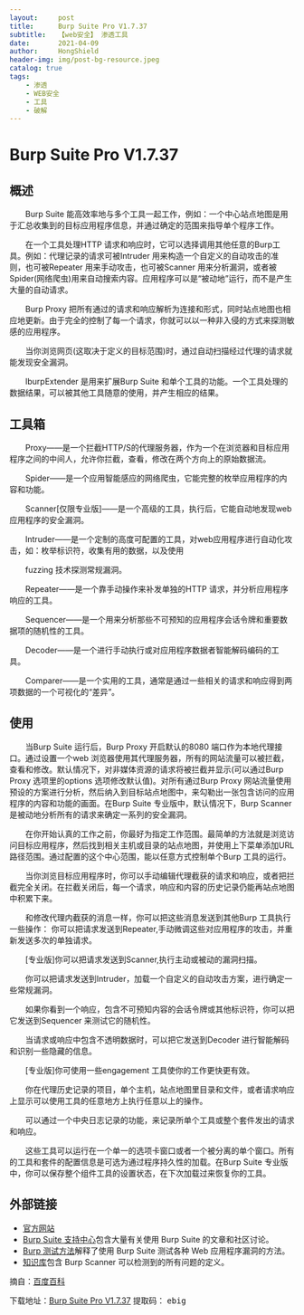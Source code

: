```yaml
---
layout:     post
title:      Burp Suite Pro V1.7.37
subtitle:   【web安全】 渗透工具
date:       2021-04-09
author:     HongShield
header-img: img/post-bg-resource.jpeg
catalog: true
tags:
    - 渗透
    - WEB安全
    - 工具
    - 破解
---
```


# Burp Suite Pro V1.7.37

## 概述
&emsp;&emsp;Burp Suite 能高效率地与多个工具一起工作，例如：一个中心站点地图是用于汇总收集到的目标应用程序信息，并通过确定的范围来指导单个程序工作。

&emsp;&emsp;在一个工具处理HTTP 请求和响应时，它可以选择调用其他任意的Burp工具。例如：代理记录的请求可被Intruder 用来构造一个自定义的自动攻击的准则，也可被Repeater 用来手动攻击，也可被Scanner 用来分析漏洞，或者被Spider(网络爬虫)用来自动搜索内容。应用程序可以是“被动地”运行，而不是产生大量的自动请求。

&emsp;&emsp;Burp Proxy 把所有通过的请求和响应解析为连接和形式，同时站点地图也相应地更新。由于完全的控制了每一个请求，你就可以以一种非入侵的方式来探测敏感的应用程序。

&emsp;&emsp;当你浏览网页(这取决于定义的目标范围)时，通过自动扫描经过代理的请求就能发现安全漏洞。

&emsp;&emsp;IburpExtender 是用来扩展Burp Suite 和单个工具的功能。一个工具处理的数据结果，可以被其他工具随意的使用，并产生相应的结果。

## 工具箱
&emsp;&emsp;Proxy——是一个拦截HTTP/S的代理服务器，作为一个在浏览器和目标应用程序之间的中间人，允许你拦截，查看，修改在两个方向上的原始数据流。

&emsp;&emsp;Spider——是一个应用智能感应的网络爬虫，它能完整的枚举应用程序的内容和功能。

&emsp;&emsp;Scanner[仅限专业版]——是一个高级的工具，执行后，它能自动地发现web 应用程序的安全漏洞。

&emsp;&emsp;Intruder——是一个定制的高度可配置的工具，对web应用程序进行自动化攻击，如：枚举标识符，收集有用的数据，以及使用

&emsp;&emsp;fuzzing 技术探测常规漏洞。

&emsp;&emsp;Repeater——是一个靠手动操作来补发单独的HTTP 请求，并分析应用程序响应的工具。

&emsp;&emsp;Sequencer——是一个用来分析那些不可预知的应用程序会话令牌和重要数据项的随机性的工具。

&emsp;&emsp;Decoder——是一个进行手动执行或对应用程序数据者智能解码编码的工具。

&emsp;&emsp;Comparer——是一个实用的工具，通常是通过一些相关的请求和响应得到两项数据的一个可视化的“差异”。

## 使用
&emsp;&emsp;当Burp Suite 运行后，Burp Proxy 开启默认的8080 端口作为本地代理接口。通过设置一个web 浏览器使用其代理服务器，所有的网站流量可以被拦截，查看和修改。默认情况下，对非媒体资源的请求将被拦截并显示(可以通过Burp Proxy 选项里的options 选项修改默认值)。对所有通过Burp Proxy 网站流量使用预设的方案进行分析，然后纳入到目标站点地图中，来勾勒出一张包含访问的应用程序的内容和功能的画面。在Burp Suite 专业版中，默认情况下，Burp Scanner是被动地分析所有的请求来确定一系列的安全漏洞。

&emsp;&emsp;在你开始认真的工作之前，你最好为指定工作范围。最简单的方法就是浏览访问目标应用程序，然后找到相关主机或目录的站点地图，并使用上下菜单添加URL 路径范围。通过配置的这个中心范围，能以任意方式控制单个Burp 工具的运行。 

&emsp;&emsp;当你浏览目标应用程序时，你可以手动编辑代理截获的请求和响应，或者把拦截完全关闭。在拦截关闭后，每一个请求，响应和内容的历史记录仍能再站点地图中积累下来。

&emsp;&emsp;和修改代理内截获的消息一样，你可以把这些消息发送到其他Burp 工具执行一些操作：
你可以把请求发送到Repeater,手动微调这些对应用程序的攻击，并重新发送多次的单独请求。

&emsp;&emsp;[专业版]你可以把请求发送到Scanner,执行主动或被动的漏洞扫描。

&emsp;&emsp;你可以把请求发送到Intruder，加载一个自定义的自动攻击方案，进行确定一些常规漏洞。

&emsp;&emsp;如果你看到一个响应，包含不可预知内容的会话令牌或其他标识符，你可以把它发送到Sequencer 来测试它的随机性。

&emsp;&emsp;当请求或响应中包含不透明数据时，可以把它发送到Decoder 进行智能解码和识别一些隐藏的信息。

&emsp;&emsp;[专业版]你可使用一些engagement 工具使你的工作更快更有效。

&emsp;&emsp;你在代理历史记录的项目，单个主机，站点地图里目录和文件，或者请求响应上显示可以使用工具的任意地方上执行任意以上的操作。

&emsp;&emsp;可以通过一个中央日志记录的功能，来记录所单个工具或整个套件发出的请求和响应。

&emsp;&emsp;这些工具可以运行在一个单一的选项卡窗口或者一个被分离的单个窗口。所有的工具和套件的配置信息是可选为通过程序持久性的加载。在Burp Suite 专业版中，你可以保存整个组件工具的设置状态，在下次加载过来恢复你的工具。

## 外部链接

- [官方网站](https://portswigger.net/burp)
- [Burp Suite 支持中心](https://portswigger.net/support)包含大量有关使用 Burp Suite 的文章和社区讨论。
- [Burp 测试方法](https://portswigger.net/support/burp-testing-methodologies)解释了使用 Burp Suite 测试各种 Web 应用程序漏洞的方法。
- [知识库]()包含 Burp Scanner 可以检测到的所有问题的定义。

摘自：[百度百科](https://baike.baidu.com/item/burpsuite/5971741?fr=aladdin)

下载地址：[Burp Suite Pro V1.7.37](https://pan.baidu.com/s/180LDTxv_wGCts4Drw2N83w) 提取码： <kbd>ebig</kbd> 